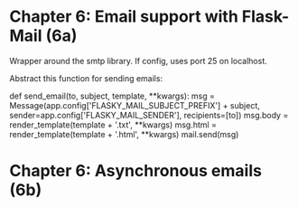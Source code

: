 Chapter 6: Email support with Flask-Mail (6a)
=============================================
Wrapper around the smtp library.
If config, uses port 25 on localhost.

Abstract this function for sending emails:

def send_email(to, subject, template, **kwargs):
msg = Message(app.config['FLASKY_MAIL_SUBJECT_PREFIX'] + subject,
                  sender=app.config['FLASKY_MAIL_SENDER'], recipients=[to])
    msg.body = render_template(template + '.txt', **kwargs)
    msg.html = render_template(template + '.html', **kwargs)
    mail.send(msg)



Chapter 6: Asynchronous emails (6b)
===================================

